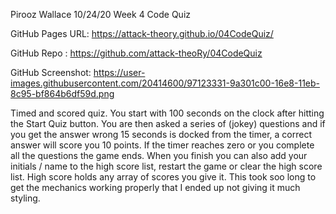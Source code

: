 Pirooz Wallace
10/24/20
Week 4 Code Quiz

GitHub Pages URL: https://attack-theory.github.io/04CodeQuiz/

GitHub Repo : https://github.com/attack-theoRy/04CodeQuiz

GitHub Screenshot: https://user-images.githubusercontent.com/20414600/97123331-9a301c00-16e8-11eb-8c95-bf864b6df59d.png

Timed and scored quiz.  You start with 100 seconds on the clock after hitting the Start Quiz button. You are then asked a series
of (jokey) questions and if you get the answer wrong 15 seconds is docked from the timer, a correct answer will score you 10 points. If the timer reaches zero or you complete all
the questions the game ends. When you finish you can also add your initials / name to the high score list, restart the game or clear the high score list. High score holds any array of scores you give it.  This took soo long to get the mechanics working properly that I ended up not giving it much styling.
